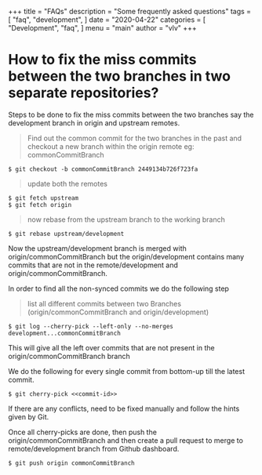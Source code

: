 +++
title = "FAQs"
description = "Some frequently asked questions"
tags = [
    "faq",
    "development",
]
date = "2020-04-22"
categories = [
    "Development",
    "faq",
]
menu = "main"
author = "vlv"
+++

# How to fix the miss commits between the two branches in two separate repositories?

Steps to be done to fix the miss commits between the two branches say the development branch in origin and upstream remotes.

> Find out the common commit for the two branches in the past and checkout a new branch within the origin remote eg: commonCommitBranch
 ```
$ git checkout -b commonCommitBranch 2449134b726f723fa
```

> update both the remotes
```
$ git fetch upstream
$ git fetch origin
```

> now rebase from the upstream branch to the working branch
```
$ git rebase upstream/development
```

Now the upstream/development branch is merged with origin/commonCommitBranch but the origin/development contains many commits that are not in the remote/development and origin/commonCommitBranch. 

In order to find all the non-synced commits we do the following step

> list all different commits between two Branches (origin/commonCommitBranch and origin/development)
```
$ git log --cherry-pick --left-only --no-merges development...commonCommitBranch
```
This will give all the left over commits that are not present in the origin/commonCommitBranch branch

We do the following for every single commit from bottom-up till the latest commit.
```
$ git cherry-pick <<commit-id>>
```
If there are any conflicts, need to be fixed manually and follow the hints given by Git.

Once all cherry-picks are done, then push the origin/commonCommitBranch and then create a pull request to merge to remote/development branch from Github dashboard.

```
$ git push origin commonCommitBranch
```

